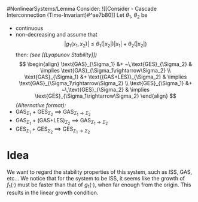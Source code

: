 #NonlinearSystems/Lemma 
Consider: ![[Consider - Cascade Interconnection (Time-Invariant)#^ae7b80]]
Let $\theta_1$, $\theta_2$ be 
- continuous
- non-decreasing 
and assume that 
$$ |g_1(x_1,x_2)| \leq \theta_1(|x_2|)|x_1| + \theta_2(|x_2|) $$then:    *(see [[Lyapunov Stability]])*
$$
 \begin{align}
 \text{GAS}_{\Sigma_1} &+ ~\,\text{GES}_{\Sigma_2} & \implies \text{GAS}_{\Sigma_1\rightarrow\Sigma_2} \\
 \text{GAS}_{\Sigma_1} &+ \text{(GAS+LES)}_{\Sigma_2} & \implies \text{GAS}_{\Sigma_1\rightarrow\Sigma_2} \\
 \text{GES}_{\Sigma_1} &+ ~\,\text{GES}_{\Sigma_2} & \implies \text{GES}_{\Sigma_1\rightarrow\Sigma_2}
 \end{align}
 $$
*(Alternative format):*  
- GAS$_{\Sigma_1}$ +   GES$_{\Sigma_2}$            $\implies$ GAS$_{\Sigma_1\rightarrow\Sigma_2}$
- GAS$_{\Sigma_1}$ +  (GAS+LES)$_{\Sigma_2}$  $\implies$ GAS$_{\Sigma_1\rightarrow\Sigma_2}$
- GES$_{\Sigma_1}$ +   GES$_{\Sigma_2}$            $\implies$ GES$_{\Sigma_1\rightarrow\Sigma_2}$



# Idea
We want to regard the stability properties of this system, such as ISS, GAS, etc...
We notice that for the system to be ISS, it seems like the growth of $f_1(\cdot)$ must be faster than that of $g_1(\cdot)$, when far enough from the origin. This results in the linear growth condition.